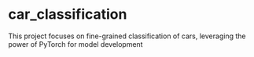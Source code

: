 # car_classification
This project focuses on fine-grained classification of cars, leveraging the power of PyTorch for model development
